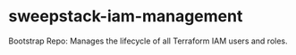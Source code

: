 # sweepstack-iam-management
Bootstrap Repo: Manages the lifecycle of all Terraform IAM users and roles.
